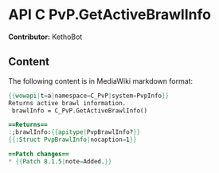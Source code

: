 # API C PvP.GetActiveBrawlInfo

**Contributor:** KethoBot

## Content

The following content is in MediaWiki markdown format:

```mediawiki
{{wowapi|t=a|namespace=C_PvP|system=PvpInfo}}
Returns active brawl information.
 brawlInfo = C_PvP.GetActiveBrawlInfo()

==Returns==
:;brawlInfo:{{apitype|PvpBrawlInfo?}}
{{:Struct PvpBrawlInfo|nocaption=1}}

==Patch changes==
* {{Patch 8.1.5|note=Added.}}
```